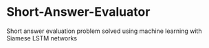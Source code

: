 # Short-Answer-Evaluator
Short answer evaluation problem solved using machine learning with Siamese LSTM networks
